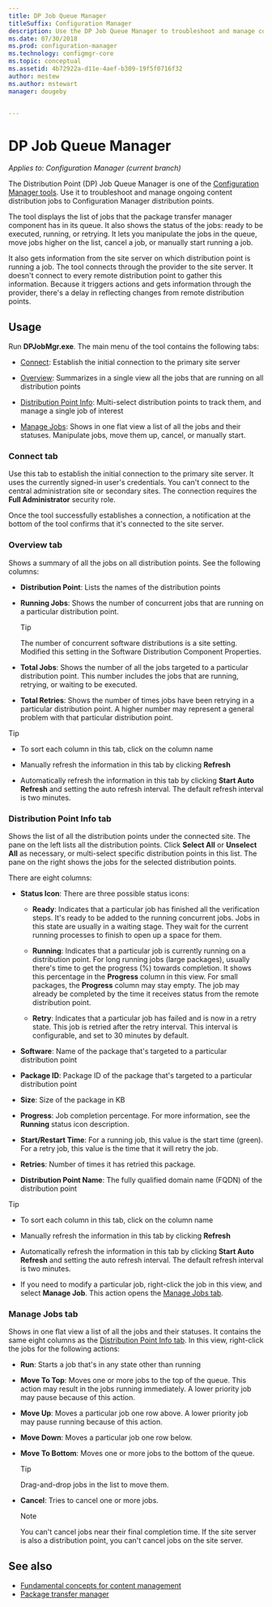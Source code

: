 ```yaml
---
title: DP Job Queue Manager
titleSuffix: Configuration Manager
description: Use the DP Job Queue Manager to troubleshoot and manage content distribution jobs to Configuration Manager distribution points. 
ms.date: 07/30/2018
ms.prod: configuration-manager
ms.technology: configmgr-core
ms.topic: conceptual
ms.assetid: 4b72922a-d11e-4aef-b309-19f5f0716f32
author: mestew
ms.author: mstewart
manager: dougeby


---
```


# DP Job Queue Manager

*Applies to: Configuration Manager (current branch)*

The Distribution Point (DP) Job Queue Manager is one of the [Configuration Manager tools](tools.md). Use it to troubleshoot and manage ongoing content distribution jobs to Configuration Manager distribution points. 

The tool displays the list of jobs that the package transfer manager component has in its queue. It also shows the status of the jobs: ready to be executed, running, or retrying. It lets you manipulate the jobs in the queue, move jobs higher on the list, cancel a job, or manually start running a job.

It also gets information from the site server on which distribution point is running a job. The tool connects through the provider to the site server. It doesn't connect to every remote distribution point to gather this information. Because it triggers actions and gets information through the provider, there's a delay in reflecting changes from remote distribution points.



## Usage

Run **DPJobMgr.exe**. The main menu of the tool contains the following tabs: 

- [Connect](#bkmk_connect): Establish the initial connection to the primary site server  

- [Overview](#bkmk_overview): Summarizes in a single view all the jobs that are running on all distribution points  

- [Distribution Point Info](#bkmk_dp-info): Multi-select distribution points to track them, and manage a single job of interest  

- [Manage Jobs](#bkmk_manage-jobs): Shows in one flat view a list of all the jobs and their statuses. Manipulate jobs, move them up, cancel, or manually start.  


### <a name="bkmk_connect"></a> Connect tab

Use this tab to establish the initial connection to the primary site server. It uses the currently signed-in user's credentials. You can't connect to the central administration site or secondary sites. The connection requires the **Full Administrator** security role.

Once the tool successfully establishes a connection, a notification at the bottom of the tool confirms that it's connected to the site server. 


### <a name="bkmk_overview"></a> Overview tab

Shows a summary of all the jobs on all distribution points. See the following columns:  

- **Distribution Point**: Lists the names of the distribution points  

- **Running Jobs**: Shows the number of concurrent jobs that are running on a particular distribution point.  

    > [!Tip]  
    > The number of concurrent software distributions is a site setting. Modified this setting in the Software Distribution Component Properties.  

- **Total Jobs**: Shows the number of all the jobs targeted to a particular distribution point. This number includes the jobs that are running, retrying, or waiting to be executed.  

- **Total Retries**: Shows the number of times jobs have been retrying in a particular distribution point. A higher number may represent a general problem with that particular distribution point.  


> [!Tip]  
> - To sort each column in this tab, click on the column name  
> 
> - Manually refresh the information in this tab by clicking **Refresh**  
> 
> - Automatically refresh the information in this tab by clicking **Start Auto Refresh** and setting the auto refresh interval. The default refresh interval is two minutes.  


### <a name="bkmk_dp-info"></a> Distribution Point Info tab

Shows the list of all the distribution points under the connected site. The pane on the left lists all the distribution points. Click **Select All** or **Unselect All** as necessary, or multi-select specific distribution points in this list. The pane on the right shows the jobs for the selected distribution points.

There are eight columns:  

- **Status Icon**: There are three possible status icons:  

    - **Ready**: Indicates that a particular job has finished all the verification steps. It's ready to be added to the running concurrent jobs. Jobs in this state are usually in a waiting stage. They wait for the current running processes to finish to open up a space for them.  

    - **Running**: Indicates that a particular job is currently running on a distribution point. For long running jobs (large packages), usually there's time to get the progress (%) towards completion. It shows this percentage in the **Progress** column in this view. For small packages, the **Progress** column may stay empty. The job may already be completed by the time it receives status from the remote distribution point.  

    - **Retry**: Indicates that a particular job has failed and is now in a retry state. This job is retried after the retry interval. This interval is configurable, and set to 30 minutes by default.  

- **Software**: Name of the package that's targeted to a particular distribution point  

- **Package ID**: Package ID of the package that's targeted to a particular distribution point  

- **Size**: Size of the package in KB  

- **Progress**: Job completion percentage. For more information, see the **Running** status icon description.  

- **Start/Restart Time**: For a running job, this value is the start time (green). For a retry job, this value is the time that it will retry the job.  

- **Retries**: Number of times it has retried this package.  

- **Distribution Point Name**: The fully qualified domain name (FQDN) of the distribution point  

> [!Tip]  
> - To sort each column in this tab, click on the column name  
> 
> - Manually refresh the information in this tab by clicking **Refresh**  
> 
> - Automatically refresh the information in this tab by clicking **Start Auto Refresh** and setting the auto refresh interval. The default refresh interval is two minutes.  
> 
> - If you need to modify a particular job, right-click the job in this view, and select **Manage Job**. This action opens the [Manage Jobs tab](#bkmk_manage-jobs).  


### <a name="bkmk_manage-jobs"></a> Manage Jobs tab

Shows in one flat view a list of all the jobs and their statuses. It contains the same eight columns as the [Distribution Point Info tab](#bkmk_dp-info). In this view, right-click the jobs for the following actions:  

- **Run**: Starts a job that's in any state other than running  

- **Move To Top**: Moves one or more jobs to the top of the queue. This action may result in the jobs running immediately. A lower priority job may pause because of this action.  

- **Move Up**: Moves a particular job one row above. A lower priority job may pause running because of this action.  

- **Move Down**: Moves a particular job one row below.  

- **Move To Bottom**: Moves one or more jobs to the bottom of the queue.  

    > [!Tip]  
    > Drag-and-drop jobs in the list to move them.  

- **Cancel**: Tries to cancel one or more jobs.  

    > [!Note]  
    > You can't cancel jobs near their final completion time. If the site server is also a distribution point, you can't cancel jobs on the site server.  



## See also

- [Fundamental concepts for content management](../plan-design/hierarchy/fundamental-concepts-for-content-management.md)
- [Package transfer manager](../plan-design/hierarchy/package-transfer-manager.md)
